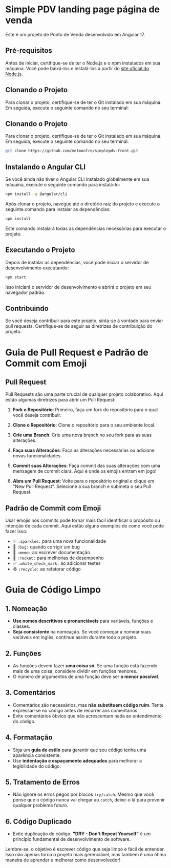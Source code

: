 # Simple PDV landing page página de venda

Este é um projeto de Ponto de Venda desenvolvido em Angular 17.

## Pré-requisitos

Antes de iniciar, certifique-se de ter o Node.js e o npm instalados em sua máquina. Você pode baixá-los e instalá-los a partir do [site oficial do Node.js](https://nodejs.org/).

## Clonando o Projeto

Para clonar o projeto, certifique-se de ter o Git instalado em sua máquina. Em seguida, execute o seguinte comando no seu terminal:

## Clonando o Projeto

Para clonar o projeto, certifique-se de ter o Git instalado em sua máquina. Em seguida, execute o seguinte comando no seu terminal:

```bash
git clone https://github.com/melmonfre/simplepdv-front.git
```

## Instalando o Angular CLI

Se você ainda não tiver o Angular CLI instalado globalmente em sua máquina, execute o seguinte comando para instalá-lo:

```bash
npm install -g @angular/cli
```

Após clonar o projeto, navegue até o diretório raiz do projeto e execute o seguinte comando para instalar as dependências:

```bash
npm install
```

Este comando instalará todas as dependências necessárias para executar o projeto.

## Executando o Projeto

Depois de instalar as dependências, você pode iniciar o servidor de desenvolvimento executando:

```bash
npm start
```

Isso iniciará o servidor de desenvolvimento e abrirá o projeto em seu navegador padrão.

## Contribuindo

Se você deseja contribuir para este projeto, sinta-se à vontade para enviar pull requests. Certifique-se de seguir as diretrizes de contribuição do projeto.

# Guia de Pull Request e Padrão de Commit com Emoji

## Pull Request

Pull Requests são uma parte crucial de qualquer projeto colaborativo. Aqui estão algumas diretrizes para abrir um Pull Request:

1. **Fork o Repositório**: Primeiro, faça um fork do repositório para o qual você deseja contribuir.

2. **Clone o Repositório**: Clone o repositório para o seu ambiente local.

3. **Crie uma Branch**: Crie uma nova branch no seu fork para as suas alterações.

4. **Faça suas Alterações**: Faça as alterações necessárias ou adicione novas funcionalidades.

5. **Commit suas Alterações**: Faça commit das suas alterações com uma mensagem de commit clara. Aqui é onde os emojis entram em jogo!

6. **Abra um Pull Request**: Volte para o repositório original e clique em "New Pull Request". Selecione a sua branch e submeta o seu Pull Request.

## Padrão de Commit com Emoji

Usar emojis nos commits pode tornar mais fácil identificar o propósito ou intenção de cada commit. Aqui estão alguns exemplos de como você pode fazer isso:

- :sparkles: `:sparkles:` para uma nova funcionalidade
- :bug: `:bug:` quando corrigir um bug
- :memo: `:memo:` ao escrever documentação
- :rocket: `:rocket:` para melhorias de desempenho
- :white_check_mark: `:white_check_mark:` ao adicionar testes
- :recycle: `:recycle:` ao refatorar código

# Guia de Código Limpo

## 1. Nomeação

- **Use nomes descritivos e pronunciáveis** para variáveis, funções e classes.
- **Seja consistente** na nomeação. Se você começar a nomear suas variáveis em inglês, continue assim durante todo o projeto.

## 2. Funções

- As funções devem fazer **uma coisa só**. Se uma função está fazendo mais de uma coisa, considere dividir em funções menores.
- O número de argumentos de uma função deve ser **o menor possível**.

## 3. Comentários

- Comentários são necessários, mas **não substituem código ruim**. Tente expressar-se no código antes de recorrer aos comentários.
- Evite comentários óbvios que não acrescentam nada ao entendimento do código.

## 4. Formatação

- Siga um **guia de estilo** para garantir que seu código tenha uma aparência consistente.
- Use **indentação e espaçamento adequados** para melhorar a legibilidade do código.

## 5. Tratamento de Erros

- Não ignore os erros pegos por blocos `try/catch`. Mesmo que você pense que o código nunca vai chegar ao `catch`, deixe-o lá para prevenir qualquer problema futuro.

## 6. Código Duplicado

- Evite duplicação de código. **"DRY - Don't Repeat Yourself"** é um princípio fundamental de desenvolvimento de software.

Lembre-se, o objetivo é escrever código que seja limpo e fácil de entender. Isso não apenas torna o projeto mais gerenciável, mas também é uma ótima maneira de aprender e melhorar como desenvolvedor!